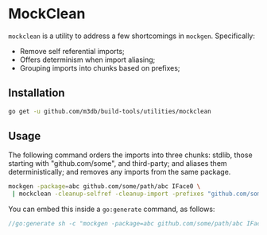 MockClean
=========

`mockclean` is a utility to address a few shortcomings in `mockgen`. Specifically:

- Remove self referential imports;
- Offers determinism when import aliasing;
- Grouping imports into chunks based on prefixes;

## Installation

```sh
go get -u github.com/m3db/build-tools/utilities/mockclean
```

## Usage

The following command orders the imports into three chunks: stdlib, those starting with "github.com/some", and third-party; and aliases them deterministically; and removes any imports from the same package.

```sh
mockgen -package=abc github.com/some/path/abc IFace0 \
 | mockclean -cleanup-selfref -cleanup-import -prefixes "github.com/some" -pkg github.com/some/path/abc -out $GOPATH/src/github.com/some/path/abc/abc_mock.go
```

You can embed this inside a `go:generate` command, as follows:

```go
//go:generate sh -c "mockgen -package=abc github.com/some/path/abc IFace0 | mockclean ..."
```